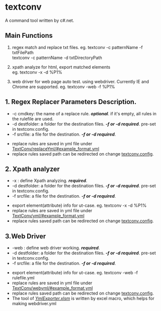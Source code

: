 # textconv
A command tool written by c#.net.  

## Main Functions
1. regex match and replace txt files.
   eg. textconv -c patternName -f txtFilePath  
       textconv -c patternName -d txtDirectoryPath

2. xpath analyze for html, export matched elements  
   eg. textconv -x -d %P1%

3. web driver for web page auto test. using webdriver. Currently IE and Chrome are supported.
   eg. textconv -web -f %P1% 

## 1. Regex Replacer Parameters Description.
 - -c cmdkey: the name of a replace rule.  ***optional***. if it's empty, all rules in the rulefile are used.
 - -d destfolder: a folder for the destination files. ***-f or -d required***. pre-set in textconv.config. 
 - -f srcfile: a file for the destination. ***-f or -d required***.
 * replace rules are saved in yml file under [TextConv/replaceYml/#example_format.yml](TextConv/replaceYml/#example_format.yml) 
 * replace rules saved path can be redirected on change [textconv.config](./textconv.config).
   
## 2. Xpath analyzer
 - -x : define Xpath analyzing. ***required***.
 - -d destfolder: a folder for the destination files. ***-f or -d required***. pre-set in textconv.config. 
 - -f srcfile: a file for the destination. ***-f or -d required***.

 * export element(attribute) info for ut-case.
   eg. textconv -x -d %P1%
 * replace rules are saved in yml file under [TextConv/yml/#example_format.yml](TextConv/yml/#example_format.yml) 
 * replace rules saved path can be redirected on change [textconv.config](./textconv.config).
   
## 3.Web Driver 
 - -web : define web driver working. ***required***.
 - -d destfolder: a folder for the destination files. ***-f or -d required***. pre-set in textconv.config. 
 - -f srcfile: a file for the destination. ***-f or -d required***.

 * export element(attribute) info for ut-case.
   eg. textconv -web -f rulefile.yml
 * replace rules are saved in yml file under [TextConv/webyml/#example_format.yml](TextConv/webyml/#example_format.yml) 
 * replace rules saved path can be redirected on change [textconv.config](./textconv.config).
 * The tool of [*YmlExporter.xlsm*](./textconv/bin/YmlExporter.xlsm) is written by excel macro, which helps for making webdriver.yml

